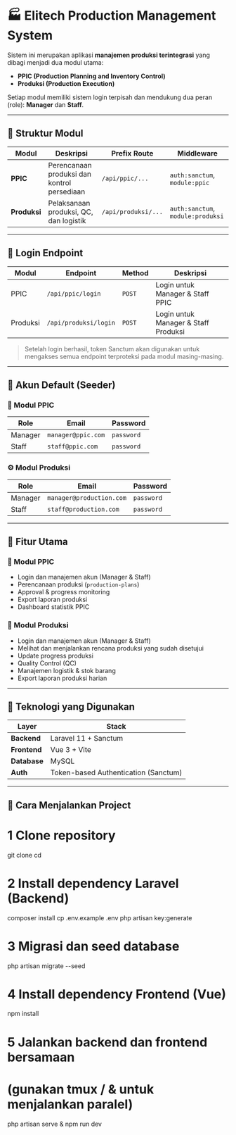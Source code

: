 # 🏭 Elitech Production Management System

Sistem ini merupakan aplikasi **manajemen produksi terintegrasi** yang dibagi menjadi dua modul utama:
- **PPIC (Production Planning and Inventory Control)**
- **Produksi (Production Execution)**

Setiap modul memiliki sistem login terpisah dan mendukung dua peran (role): **Manager** dan **Staff**.

---

## 📁 Struktur Modul

| Modul | Deskripsi | Prefix Route | Middleware |
|-------|------------|---------------|-------------|
| **PPIC** | Perencanaan produksi dan kontrol persediaan | `/api/ppic/...` | `auth:sanctum`, `module:ppic` |
| **Produksi** | Pelaksanaan produksi, QC, dan logistik | `/api/produksi/...` | `auth:sanctum`, `module:produksi` |

---

## 🔐 Login Endpoint

| Modul | Endpoint | Method | Deskripsi |
|--------|-----------|---------|------------|
| PPIC | `/api/ppic/login` | `POST` | Login untuk Manager & Staff PPIC |
| Produksi | `/api/produksi/login` | `POST` | Login untuk Manager & Staff Produksi |

> Setelah login berhasil, token Sanctum akan digunakan untuk mengakses semua endpoint terproteksi pada modul masing-masing.

---

## 👥 Akun Default (Seeder)

### 🧩 Modul PPIC
| Role | Email | Password |
|------|--------|-----------|
| Manager | `manager@ppic.com` | `password` |
| Staff | `staff@ppic.com` | `password` |

### ⚙️ Modul Produksi
| Role | Email | Password |
|------|--------|-----------|
| Manager | `manager@production.com` | `password` |
| Staff | `staff@production.com` | `password` |

---

## 🧱 Fitur Utama

### 🔹 Modul PPIC
- Login dan manajemen akun (Manager & Staff)
- Perencanaan produksi (`production-plans`)
- Approval & progress monitoring
- Export laporan produksi
- Dashboard statistik PPIC

### 🔹 Modul Produksi
- Login dan manajemen akun (Manager & Staff)
- Melihat dan menjalankan rencana produksi yang sudah disetujui
- Update progress produksi
- Quality Control (QC)
- Manajemen logistik & stok barang
- Export laporan produksi harian

---

## 🧰 Teknologi yang Digunakan

| Layer | Stack |
|-------|-------|
| **Backend** | Laravel 11 + Sanctum |
| **Frontend** | Vue 3 + Vite |
| **Database** | MySQL |
| **Auth** | Token-based Authentication (Sanctum) |

---

## 🚀 Cara Menjalankan Project

# 1 Clone repository
git clone <repository-url>
cd <project-folder>

# 2 Install dependency Laravel (Backend)
composer install
cp .env.example .env
php artisan key:generate

# 3 Migrasi dan seed database
php artisan migrate --seed

# 4 Install dependency Frontend (Vue)
npm install

# 5 Jalankan backend dan frontend bersamaan
# (gunakan tmux / & untuk menjalankan paralel)
php artisan serve & npm run dev


